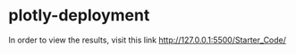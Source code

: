 # plotly-deployment
In order to view the results, visit this link http://127.0.0.1:5500/Starter_Code/ 
